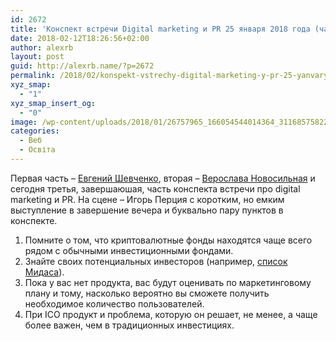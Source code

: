 ```yaml
---
id: 2672
title: 'Конспект встречи Digital marketing и PR 25 января 2018 года (часть 3,  заключительная – Игорь Перция)'
date: 2018-02-12T18:26:56+02:00
author: alexrb
layout: post
guid: http://alexrb.name/?p=2672
permalink: /2018/02/konspekt-vstrechy-digital-marketing-y-pr-25-yanvarya-2018-hoda-chast-3-zaklyuchytelnaya-yhor-pertsyya/
xyz_smap:
  - "1"
xyz_smap_insert_og:
  - "0"
image: /wp-content/uploads/2018/01/26757965_166054544014364_3116857582212163213_o.jpg
categories:
  - Веб
  - Освіта
---
```

Первая часть &#8211; [Евгений Шевченко](http://alexrb.name/2018/01/konspekt-vstrechy-digital-marketing-y-pr-25-yanvarya-2018-hoda-chast-1-evhenyj-shevchenko/), вторая &#8211; [Верослава Новосильная](http://alexrb.name/2018/02/digital-marketing-for-startup-chast-2-veroslava-novosylnaya/) и сегодня третья, завершаюшая, часть конспекта встречи про digital marketing и PR. На сцене &#8211; Игорь Перция с коротким, но емким выступление в завершение вечера и буквально пару пунктов в конспекте.

<!--more-->

  1. Помните о том, что криптовалютные фонды находятся чаще всего рядом с обычными инвестиционными фондами.
  2. Знайте своих потенциальных инвесторов (например, [список Мидаса](https://www.forbes.com/midas/list/)).
  3. Пока у вас нет продукта, вас будут оценивать по маркетинговому плану и тому, насколько вероятно вы сможете получить необходимое количество пользователей.
  4. При ІСО продукт и проблема, которую он решает, не менее, а чаще более важен, чем в традиционных инвестициях.
